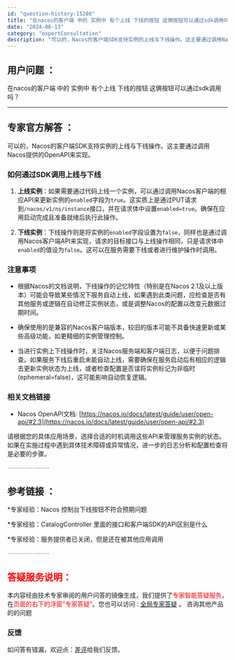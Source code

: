 ```yaml
---
id: "question-history-15286"
title: "在nacos的客户端 中的 实例中 有个上线 下线的按钮 这俩按钮可以通过sdk调用吗？"
date: "2024-06-13"
category: "expertConsultation"
description: "可以的，Nacos的客户端SDK支持实例的上线与下线操作。这主要通过调用Nacos提供的OpenAPI来实现。### 如何通过SDK调用上线与下线1. **上线实例**：如果需要通过代码上线一个实例，可以通过调用Nacos客户端的相应API来更新实例的`enabled`字段为`true`。这实质上是"
---
```


## 用户问题 ： 
 在nacos的客户端 中的 实例中 有个上线 下线的按钮 这俩按钮可以通过sdk调用吗？  

---------------
## 专家官方解答 ：

可以的，Nacos的客户端SDK支持实例的上线与下线操作。这主要通过调用Nacos提供的OpenAPI来实现。

### 如何通过SDK调用上线与下线

1. **上线实例**：如果需要通过代码上线一个实例，可以通过调用Nacos客户端的相应API来更新实例的`enabled`字段为`true`。这实质上是通过PUT请求到`/nacos/v1/ns/instance`接口，并在请求体中设置`enabled=true`。确保在应用启动完成且准备就绪后执行此操作。

2. **下线实例**：下线操作则是将实例的`enabled`字段设置为`false`，同样也是通过调用Nacos客户端API来实现，请求的目标接口与上线操作相同，只是请求体中`enabled`的值设为`false`。这可以在服务需要下线或者进行维护操作时调用。

### 注意事项

- 根据Nacos的文档说明，下线操作的记忆特性（特别是在Nacos 2.1及以上版本）可能会导致某些情况下服务自动上线，如果遇到此类问题，应检查是否有其他服务或逻辑在自动修正实例状态，或是调整Nacos的配置以改变元数据过期时间。
  
- 确保使用的是兼容的Nacos客户端版本，较旧的版本可能不具备快速更新或某些高级功能，如更精细的实例管理控制。

- 当进行实例上下线操作时，关注Nacos服务端和客户端日志，以便于问题排查。如果服务下线后重启未能自动上线，需要确保在服务启动后有相应的逻辑去更新实例状态为上线，或者检查配置是否误将实例标记为非临时(ephemeral=false)，这可能影响自动恢复逻辑。

### 相关文档链接

- Nacos OpenAPI文档: [https://nacos.io/docs/latest/guide/user/open-api/#2.3](https://nacos.io/docs/latest/guide/user/open-api/#2.3)

请根据您的具体应用场景，选择合适的时机调用这些API来管理服务实例的状态。如果在实施过程中遇到具体技术障碍或异常情况，进一步的日志分析和配置检查将是必要的步骤。


<font color="#949494">---------------</font> 


## 参考链接 ：

*专家经验：Nacos 控制台下线按钮不符合预期问题 
 
 *专家经验：CatalogController 里面的接口和客户端SDK的API区别是什么 
 
 *专家经验：服务提供者已关闭，但是还在被其他应用调用 


 <font color="#949494">---------------</font> 
 


## <font color="#FF0000">答疑服务说明：</font> 

本内容经由技术专家审阅的用户问答的镜像生成，我们提供了<font color="#FF0000">专家智能答疑服务</font>，在<font color="#FF0000">页面的右下的浮窗”专家答疑“</font>。您也可以访问 : [全局专家答疑](https://answer.opensource.alibaba.com/docs/intro) 。 咨询其他产品的的问题

### 反馈
如问答有错漏，欢迎点：[差评](https://ai.nacos.io/user/feedbackByEnhancerGradePOJOID?enhancerGradePOJOId=15306)给我们反馈。
